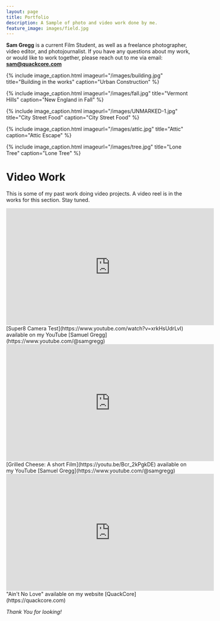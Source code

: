 ```yaml
---
layout: page
title: Portfolio
description: A Sample of photo and video work done by me.
feature_image: images/field.jpg
---
```


**Sam Gregg** is a current Film Student, as well as a freelance photographer, video editor, and photojournalist. If you have any questions about my work, or would like to work together, please reach out to me via email: **sam@quackcore.com**

{% include image_caption.html imageurl="/images/building.jpg" title="Building in the works" caption="Urban Construction" %}

{% include image_caption.html imageurl="/images/fall.jpg" title="Vermont Hills" caption="New England in Fall" %}

{% include image_caption.html imageurl="/images/UNMARKED-1.jpg" title="City Street Food" caption="City Street Food" %}

{% include image_caption.html imageurl="/images/attic.jpg" title="Attic" caption="Attic Escape" %}

{% include image_caption.html imageurl="/images/tree.jpg" title="Lone Tree" caption="Lone Tree" %}

# Video Work
This is some of my past work doing video projects. A video reel is in the works for this section. Stay tuned.

<iframe width="560" height="315" src="https://www.youtube.com/embed/xrkHsUdrLvI" title="YouTube video player" frameborder="0" allow="accelerometer; autoplay; clipboard-write; encrypted-media; gyroscope; picture-in-picture" allowfullscreen></iframe>
[Super8 Camera Test](https://www.youtube.com/watch?v=xrkHsUdrLvI) available on my YouTube [Samuel Gregg](https://www.youtube.com/@samgregg)

<iframe width="560" height="315" src="https://www.youtube.com/embed/Bcr_2kPgkDE" title="YouTube video player" frameborder="0" allow="accelerometer; autoplay; clipboard-write; encrypted-media; gyroscope; picture-in-picture; web-share" allowfullscreen></iframe>
[Grilled Cheese: A short Film](https://youtu.be/Bcr_2kPgkDE) available on my YouTube [Samuel Gregg](https://www.youtube.com/@samgregg)

<iframe width="560" height="315" src="https://www.youtube.com/embed/d81qEMhBk5M" title="YouTube video player" frameborder="0" allow="accelerometer; autoplay; clipboard-write; encrypted-media; gyroscope; picture-in-picture" allowfullscreen></iframe>
"Ain't No Love" available on my website [QuackCore](https://quackcore.com)

*Thank You for looking!*
